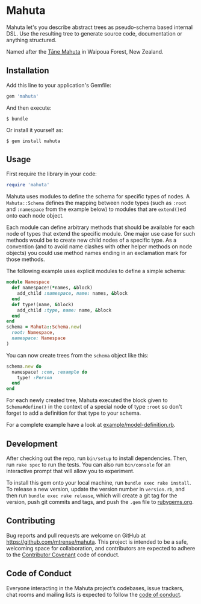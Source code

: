 # Mahuta

Mahuta let's you describe abstract trees as pseudo-schema based internal DSL. 
Use the resulting tree to generate source code, documentation or anything 
structured.

Named after the [Tāne Mahuta](https://en.wikipedia.org/wiki/Tāne_Mahuta) in 
Waipoua Forest, New Zealand.

## Installation

Add this line to your application's Gemfile:

```ruby
gem 'mahuta'
```

And then execute:
```
$ bundle
```

Or install it yourself as:
```
$ gem install mahuta
```

## Usage

First require the library in your code:
```ruby
require 'mahuta'
```

Mahuta uses modules to define the schema for specific types of nodes. A `Mahuta::Schema` defines the mapping between node types (such as `:root` and `:namespace` from the example below) to modules that are `extend()`ed onto each node object.

Each module can define arbitrary methods that should be available for each node of types that extend the specific module. One major use case for such methods would be to create new child nodes of a specific type. As a convention (and to avoid name clashes with other helper methods on node objects) you could use method names ending in an exclamation mark for those methods.

The following example uses explicit modules to define a simple schema:
```ruby
module Namespace
  def namespace!(*names, &block)
    add_child :namespace, name: names, &block
  end
  def type!(name, &block)
    add_child :type, name: name, &block
  end
end
schema = Mahuta::Schema.new(
  root: Namespace, 
  namespace: Namespace
)
```

You can now create trees from the `schema` object like this:
```ruby
schema.new do
  namespace! :com, :example do
    type! :Person
  end
end
```

For each newly created tree, Mahuta executed the block given to `Schema#define()` in the context of a special node of type `:root` so don't forget to add a definition for that type to your schema.

For a complete example have a look at [example/model-definition.rb](blob/master/example/model-definition.rb).

## Development

After checking out the repo, run `bin/setup` to install dependencies. Then, run `rake spec` to run the tests. You can also run `bin/console` for an interactive prompt that will allow you to experiment.

To install this gem onto your local machine, run `bundle exec rake install`. To release a new version, update the version number in `version.rb`, and then run `bundle exec rake release`, which will create a git tag for the version, push git commits and tags, and push the `.gem` file to [rubygems.org](https://rubygems.org).

## Contributing

Bug reports and pull requests are welcome on GitHub at https://github.com/mtrense/mahuta. This project is intended to be a safe, welcoming space for collaboration, and contributors are expected to adhere to the [Contributor Covenant](http://contributor-covenant.org) code of conduct.

## Code of Conduct

Everyone interacting in the Mahuta project’s codebases, issue trackers, chat rooms and mailing lists is expected to follow the [code of conduct](https://github.com/mtrense/mahuta/blob/master/CODE_OF_CONDUCT.md).
